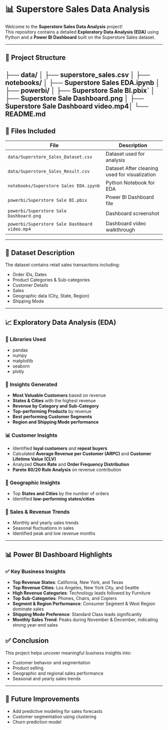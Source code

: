 # 📊 Superstore Sales Data Analysis

Welcome to the **Superstore Sales Data Analysis** project!  
This repository contains a detailed **Exploratory Data Analysis (EDA)** using Python and a **Power BI Dashboard** built on the Superstore Sales dataset.

---

## 📂 Project Structure
├── data/ │ ├── superstore_sales.csv │ ├── notebooks/ │ ├── Superstore Sales EDA.ipynb │ ├── powerbi/ │ ├── Superstore Sale BI.pbix` │ ├── Superstore Sale Dashboard.png │ ├── Superstore Sale Dashboard video.mp4│ └── README.md
---

## 📁 Files Included

| File | Description |
|-----|-------------|
| `data/Superstore_Sales_Dataset.csv` | Dataset used for analysis |
| `data/Superstore_Sales_Result.csv` | Dataset After cleaning used for visualization |
| `notebooks/Superstore Sales EDA.ipynb` | Python Notebook for EDA |
| `powerbi/Superstore Sale BI.pbix` | Power BI Dashboard file |
| `powerbi/Superstore Sale Dashboard.png` | Dashboard screenshot |
| `powerbi/Superstore Sale Dashboard video.mp4` | Dashboard video walkthrough |

---

## 📌 Dataset Description
The dataset contains retail sales transactions including:
- Order IDs, Dates
- Product Categories & Sub-categories
- Customer Details
- Sales
- Geographic data (City, State, Region)
- Shipping Mode

---

## 📈 Exploratory Data Analysis (EDA)

### 🔧 **Libraries Used**
- pandas
- numpy
- matplotlib
- seaborn
- plotly

### 📝 **Insights Generated**
- **Most Valuable Customers** based on revenue
- **States & Cities** with the highest revenue
- **Revenue by Category and Sub-Category**
- **Top-performing Products** by revenue
- **Best performing Customer Segments**
- **Region and Shipping Mode performance**

### 📊 **Customer Insights**
- Identified **loyal customers** and **repeat buyers**
- Calculated **Average Revenue per Customer (ARPC)** and **Customer Lifetime Value (CLV)**
- Analyzed **Churn Rate** and **Order Frequency Distribution**
- **Pareto 80/20 Rule Analysis** on revenue contribution

### 📍 **Geographic Insights**
- Top **States and Cities** by the number of orders
- Identified **low-performing states/cities**

### 📅 **Sales & Revenue Trends**
- Monthly and yearly sales trends
- Seasonal fluctuations in sales
- Identified peak and low revenue months

---

## 📊 Power BI Dashboard Highlights

### ✅ **Key Business Insights**

- **Top Revenue States**: California, New York, and Texas
- **Top Revenue Cities**: Los Angeles, New York City, and Seattle
- **High Revenue Categories**: Technology leads followed by Furniture
- **Top Sub-Categories**: Phones, Chairs, and Copiers
- **Segment & Region Performance**: Consumer Segment & West Region dominate sales
- **Shipping Mode Preference**: Standard Class leads significantly
- **Monthly Sales Trend**: Peaks during November & December, indicating strong year-end sales



## ✅ Conclusion
This project helps uncover meaningful business insights into:
- Customer behavior and segmentation
- Product selling
- Geographic and regional sales performance
- Seasonal and yearly sales trends

---

## 📌 Future Improvements
- Add predictive modeling for sales forecasts
- Customer segmentation using clustering
- Churn prediction model
